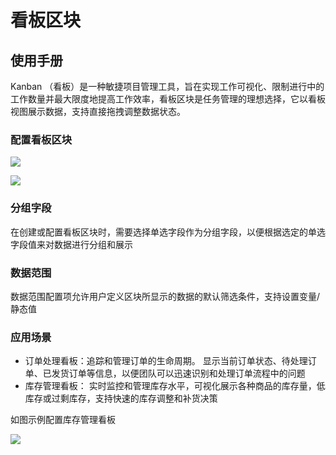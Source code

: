 # 看板区块

## 使用手册

Kanban （看板）是一种敏捷项目管理工具，旨在实现工作可视化、限制进行中的工作数量并最大限度地提高工作效率，看板区块是任务管理的理想选择，它以看板视图展示数据，支持直接拖拽调整数据状态。

### 配置看板区块

![](https://static-docs.nocobase.com/8771d39e07c157d60d3b839c6bf45f8d.png)

![](https://static-docs.nocobase.com/b1bdffc5ebd9c5b6342383d7d92260d1.png)

### 分组字段

在创建或配置看板区块时，需要选择单选字段作为分组字段，以便根据选定的单选字段值来对数据进行分组和展示

### 数据范围

数据范围配置项允许用户定义区块所显示的数据的默认筛选条件，支持设置变量/静态值

### 应用场景

- 订单处理看板：追踪和管理订单的生命周期。 显示当前订单状态、待处理订单、已发货订单等信息，以便团队可以迅速识别和处理订单流程中的问题
- 库存管理看板： 实时监控和管理库存水平，可视化展示各种商品的库存量，低库存或过剩库存，支持快速的库存调整和补货决策

如图示例配置库存管理看板

![](https://static-docs.nocobase.com/c6954acf2033d56c49e4a076284052b2.gif)